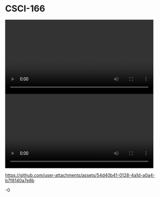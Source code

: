 # CSCI-166
<video src="videos/early_behavior.mp4" controls width="480"></video>
<video src="videos/spaceinvaders-episode-0.mp4" controls width="480"></video>


https://github.com/user-attachments/assets/54d40b41-0128-4a1d-a0a4-b7f8140a7e8b

-0
